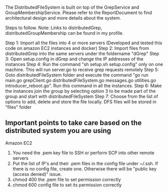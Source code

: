 The DistributedFileSystem is built on top of the GrepService and GroupMembershipService.
Please refer to the ReportDocument to find architectural design and more details about the system.

Steps to follow.
Note: Links to distributedGrep, distributedGroupMembership can be found in my profile. 

Step 1: Import all the files into 4 or more servers (Developed and tested this code on amazon EC2 instances and docker)
Step 2: Import files from distributedGrep into the same servers under the foldername "dGrep"
Step 3: Open setup.config in dGrep and change the IP addresses of the instances
Step 4: Run the command "sh setup.sh setup.config" only on one machine. This will run server.go to receive grep requests remotely
Step 5: Goto distributedFileSystem folder and execute the command "go run main.go grepClient.go distributedFileSystem.go messages.go utilities.go introducer_reboot.go". Run this command in all the instances.
Step 6: Make the instances join the group by selecting option 3 to be made part of the group and start with distributedFileSystem
Step 7: Choose from the list of options to add, delete and store the file locally. DFS files will be stored in "files" folder


Important points to take care based on the distributed system you are using
---------------------------------------------------------------------------
Amazon EC2
1. You need the .pem key file to SSH or perform SCP into other remote servers
2. Put the list of IP's and their .pem files in the config file under ~/.ssh. If there is no config file, create one. Otherwise there will be "public key (access denied)" issue.
3. chmod 400 the .pem file to set permission correctly
4. chmod 600 config file to set its permission correctly





